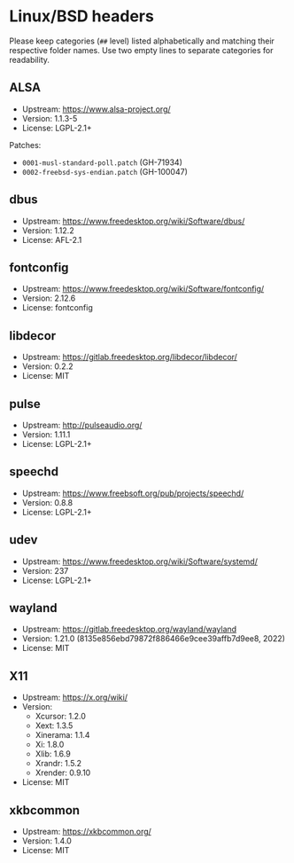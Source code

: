 # Linux/BSD headers

Please keep categories (`##` level) listed alphabetically and matching their
respective folder names. Use two empty lines to separate categories for
readability.


## ALSA

- Upstream: https://www.alsa-project.org/
- Version: 1.1.3-5
- License: LGPL-2.1+

Patches:

- `0001-musl-standard-poll.patch` (GH-71934)
- `0002-freebsd-sys-endian.patch` (GH-100047)


## dbus

- Upstream: https://www.freedesktop.org/wiki/Software/dbus/
- Version: 1.12.2
- License: AFL-2.1


## fontconfig

- Upstream: https://www.freedesktop.org/wiki/Software/fontconfig/
- Version: 2.12.6
- License: fontconfig


## libdecor

- Upstream: https://gitlab.freedesktop.org/libdecor/libdecor/
- Version: 0.2.2
- License: MIT


## pulse

- Upstream: http://pulseaudio.org/
- Version: 1.11.1
- License: LGPL-2.1+


## speechd

- Upstream: https://www.freebsoft.org/pub/projects/speechd/
- Version: 0.8.8
- License: LGPL-2.1+


## udev

- Upstream: https://www.freedesktop.org/wiki/Software/systemd/
- Version: 237
- License: LGPL-2.1+


## wayland

- Upstream: https://gitlab.freedesktop.org/wayland/wayland
- Version: 1.21.0 (8135e856ebd79872f886466e9cee39affb7d9ee8, 2022)
- License: MIT


## X11

- Upstream: https://x.org/wiki/
- Version: 
  * Xcursor: 1.2.0
  * Xext: 1.3.5
  * Xinerama: 1.1.4
  * Xi: 1.8.0
  * Xlib: 1.6.9
  * Xrandr: 1.5.2
  * Xrender: 0.9.10
- License: MIT


## xkbcommon

- Upstream: https://xkbcommon.org/
- Version: 1.4.0
- License: MIT
